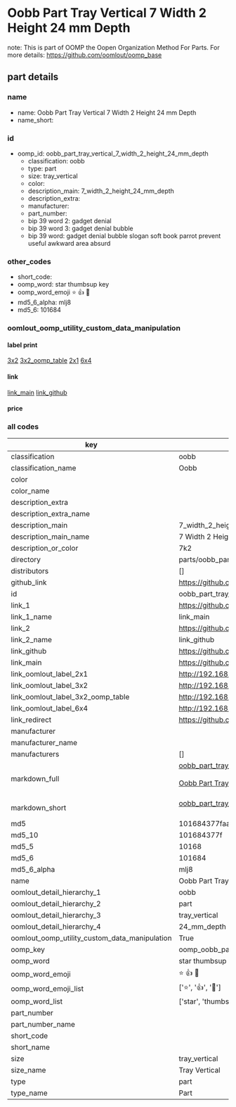 # Oobb Part Tray Vertical 7 Width 2 Height 24 mm Depth  

note: This is part of OOMP the Oopen Organization Method For Parts. For more details: https://github.com/oomlout/oomp_base

##  part details
  







### name
* name: Oobb Part Tray Vertical 7 Width 2 Height 24 mm Depth
* name_short: 
### id
* oomp_id: oobb_part_tray_vertical_7_width_2_height_24_mm_depth
  * classification: oobb
  * type: part
  * size: tray_vertical
  * color: 
  * description_main: 7_width_2_height_24_mm_depth
  * description_extra: 
  * manufacturer: 
  * part_number: 
  * bip 39 word 2: gadget denial
  * bip 39 word 3: gadget denial bubble
  * bip 39 word: gadget denial bubble slogan soft book parrot prevent useful awkward area absurd

### other_codes
* short_code: 
* oomp_word: star thumbsup key
* oomp_word_emoji :star: :thumbsup: :key:
* md5_6_alpha: mlj8
* md5_6: 101684






### oomlout_oomp_utility_custom_data_manipulation
#### label print
[3x2](http://192.168.1.245:1112/?label=oomp%20mlj8)
[3x2_oomp_table](http://192.168.1.108:1112/?label=oomp%20mlj8)
[2x1](http://192.168.1.242:1112/?label=oomp%20mlj8)
[6x4](http://192.168.1.55:1112/?label=oomp%20mlj8)    

#### link

[link_main](https://github.com/oomlout/oomlout_oomp_version_1_messy/tree/main/parts/oobb_part_tray_vertical_7_width_2_height_24_mm_depth) [link_github](https://github.com/oomlout/oomlout_oomp_version_1_messy/tree/main/parts/oobb_part_tray_vertical_7_width_2_height_24_mm_depth)                             

#### price







### all codes 
| key | value |  
| --- | --- |  
| classification | oobb |  
| classification_name | Oobb |  
| color |  |  
| color_name |  |  
| description_extra |  |  
| description_extra_name |  |  
| description_main | 7_width_2_height_24_mm_depth |  
| description_main_name | 7 Width 2 Height 24 mm Depth |  
| description_or_color | 7k2 |  
| directory | parts/oobb_part_tray_vertical_7_width_2_height_24_mm_depth |  
| distributors | [] |  
| github_link | https://github.com/oomlout/oomlout_oomp_part_src/tree/main/parts/oobb_part_tray_vertical_7_width_2_height_24_mm_depth |  
| id | oobb_part_tray_vertical_7_width_2_height_24_mm_depth |  
| link_1 | https://github.com/oomlout/oomlout_oomp_version_1_messy/tree/main/parts/oobb_part_tray_vertical_7_width_2_height_24_mm_depth |  
| link_1_name | link_main |  
| link_2 | https://github.com/oomlout/oomlout_oomp_version_1_messy/tree/main/parts/oobb_part_tray_vertical_7_width_2_height_24_mm_depth |  
| link_2_name | link_github |  
| link_github | https://github.com/oomlout/oomlout_oomp_version_1_messy/tree/main/parts/oobb_part_tray_vertical_7_width_2_height_24_mm_depth |  
| link_main | https://github.com/oomlout/oomlout_oomp_version_1_messy/tree/main/parts/oobb_part_tray_vertical_7_width_2_height_24_mm_depth |  
| link_oomlout_label_2x1 | http://192.168.1.242:1112/?label=oomp%20mlj8 |  
| link_oomlout_label_3x2 | http://192.168.1.245:1112/?label=oomp%20mlj8 |  
| link_oomlout_label_3x2_oomp_table | http://192.168.1.108:1112/?label=oomp%20mlj8 |  
| link_oomlout_label_6x4 | http://192.168.1.55:1112/?label=oomp%20mlj8 |  
| link_redirect | https://github.com/oomlout/oomlout_oomp_version_1_messy/tree/main/parts/oobb_part_tray_vertical_7_width_2_height_24_mm_depth |  
| manufacturer |  |  
| manufacturer_name |  |  
| manufacturers | [] |  
| markdown_full | [oobb_part_tray_vertical_7_width_2_height_24_mm_depth](none)<br>[](none)<br>[Oobb Part Tray Vertical 7 Width 2 Height 24 Mm Depth](none)<br><br> |  
| markdown_short | [oobb_part_tray_vertical_7_width_2_height_24_mm_depth](none)<br><br> |  
| md5 | 101684377faa540c66672cbe3a8e9af5 |  
| md5_10 | 101684377f |  
| md5_5 | 10168 |  
| md5_6 | 101684 |  
| md5_6_alpha | mlj8 |  
| name | Oobb Part Tray Vertical 7 Width 2 Height 24 mm Depth |  
| oomlout_detail_hierarchy_1 | oobb |  
| oomlout_detail_hierarchy_2 | part |  
| oomlout_detail_hierarchy_3 | tray_vertical |  
| oomlout_detail_hierarchy_4 | 24_mm_depth |  
| oomlout_oomp_utility_custom_data_manipulation | True |  
| oomp_key | oomp_oobb_part_tray_vertical_7_width_2_height_24_mm_depth |  
| oomp_word | star thumbsup key |  
| oomp_word_emoji | :star: :thumbsup: :key: |  
| oomp_word_emoji_list | [':star:', ':thumbsup:', ':key:'] |  
| oomp_word_list | ['star', 'thumbsup', 'key'] |  
| part_number |  |  
| part_number_name |  |  
| short_code |  |  
| short_name |  |  
| size | tray_vertical |  
| size_name | Tray Vertical |  
| type | part |  
| type_name | Part |  
